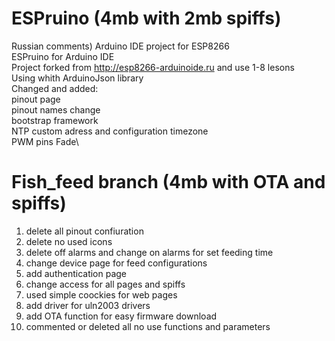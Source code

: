 # ESPruino (4mb with 2mb spiffs)
Russian comments)
Arduino IDE project for ESP8266\
ESPruino for Arduino IDE \
Project forked from http://esp8266-arduinoide.ru and use 1-8 lesons\
Using whith ArduinoJson library\
Changed and added:\
pinout page\
pinout names change\
bootstrap framework\
NTP custom adress and configuration timezone\
PWM pins Fade\

# Fish_feed branch (4mb with OTA and spiffs)
1. delete all pinout confiuration
2. delete no used icons
3. delete off alarms and change on alarms for set feeding time
4. change device page for feed configurations
5. add authentication page
6. change access for all pages and spiffs
7. used simple coockies for web pages
8. add driver for uln2003 drivers
9. add OTA function for easy firmware download
10. commented or deleted all no use functions and parameters
